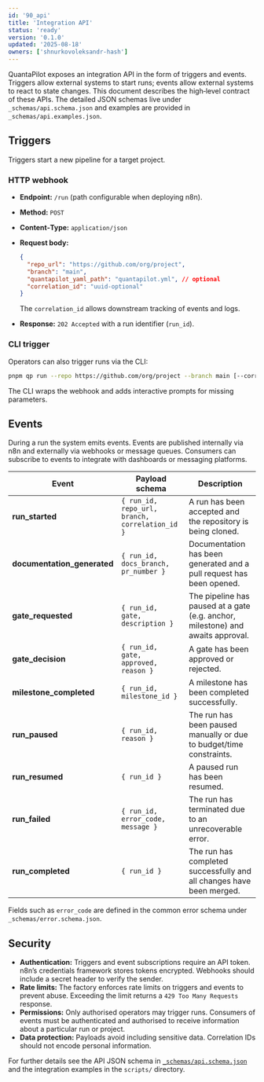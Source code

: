 ```yaml
---
id: '90_api'
title: 'Integration API'
status: 'ready'
version: '0.1.0'
updated: '2025-08-18'
owners: ['shnurkovoleksandr-hash']
---
```


QuantaPilot exposes an integration API in the form of triggers and events. Triggers allow external systems to start runs; events allow external systems to react to state changes. This document describes the high‑level contract of these APIs. The detailed JSON schemas live under `_schemas/api.schema.json` and examples are provided in `_schemas/api.examples.json`.

## Triggers

Triggers start a new pipeline for a target project.

### HTTP webhook

- **Endpoint:** `/run` (path configurable when deploying n8n).
- **Method:** `POST`
- **Content‑Type:** `application/json`
- **Request body:**

  ```json
  {
    "repo_url": "https://github.com/org/project",
    "branch": "main",
    "quantapilot_yaml_path": "quantapilot.yml", // optional
    "correlation_id": "uuid-optional"
  }
  ```

  The `correlation_id` allows downstream tracking of events and logs.

- **Response:** `202 Accepted` with a run identifier (`run_id`).

### CLI trigger

Operators can also trigger runs via the CLI:

```bash
pnpm qp run --repo https://github.com/org/project --branch main [--correlation-id <uuid>]
```

The CLI wraps the webhook and adds interactive prompts for missing parameters.

## Events

During a run the system emits events. Events are published internally via n8n and externally via webhooks or message queues. Consumers can subscribe to events to integrate with dashboards or messaging platforms.

| Event                       | Payload schema                                 | Description                                                                     |
| --------------------------- | ---------------------------------------------- | ------------------------------------------------------------------------------- |
| **run_started**             | `{ run_id, repo_url, branch, correlation_id }` | A run has been accepted and the repository is being cloned.                     |
| **documentation_generated** | `{ run_id, docs_branch, pr_number }`           | Documentation has been generated and a pull request has been opened.            |
| **gate_requested**          | `{ run_id, gate, description }`                | The pipeline has paused at a gate (e.g. anchor, milestone) and awaits approval. |
| **gate_decision**           | `{ run_id, gate, approved, reason }`           | A gate has been approved or rejected.                                           |
| **milestone_completed**     | `{ run_id, milestone_id }`                     | A milestone has been completed successfully.                                    |
| **run_paused**              | `{ run_id, reason }`                           | The run has been paused manually or due to budget/time constraints.             |
| **run_resumed**             | `{ run_id }`                                   | A paused run has been resumed.                                                  |
| **run_failed**              | `{ run_id, error_code, message }`              | The run has terminated due to an unrecoverable error.                           |
| **run_completed**           | `{ run_id }`                                   | The run has completed successfully and all changes have been merged.            |

Fields such as `error_code` are defined in the common error schema under `_schemas/error.schema.json`.

## Security

- **Authentication:** Triggers and event subscriptions require an API token. n8n’s credentials framework stores tokens encrypted. Webhooks should include a secret header to verify the sender.
- **Rate limits:** The factory enforces rate limits on triggers and events to prevent abuse. Exceeding the limit returns a `429 Too Many Requests` response.
- **Permissions:** Only authorised operators may trigger runs. Consumers of events must be authenticated and authorised to receive information about a particular run or project.
- **Data protection:** Payloads avoid including sensitive data. Correlation IDs should not encode personal information.

For further details see the API JSON schema in [`_schemas/api.schema.json`](../_schemas/api.schema.json) and the integration examples in the `scripts/` directory.

